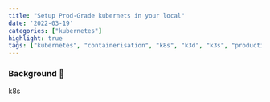 ```yaml
---
title: "Setup Prod-Grade kubernets in your local"
date: '2022-03-19'
categories: ["kubernetes"]
highlight: true
tags: ["kubernetes", "containerisation", "k8s", "k3d", "k3s", "production k3d"]
---
```

### Background 🧐

k8s

